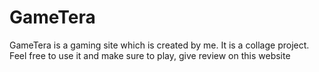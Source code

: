 # GameTera
GameTera is a gaming site which is created by me. It is a collage project. Feel free to use it and make sure to play, give review on this website
